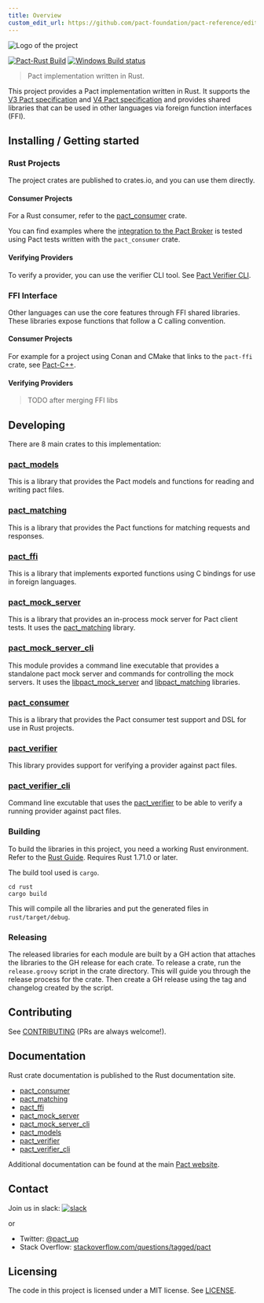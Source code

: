 ```yaml
---
title: Overview
custom_edit_url: https://github.com/pact-foundation/pact-reference/edit/master/rust/README.md
---
```

<!-- This file has been synced from the pact-foundation/pact-reference repository. Please do not edit it directly. The URL of the source file can be found in the custom_edit_url value above -->

![Logo of the project](https://raw.githubusercontent.com/pact-foundation/pact-reference/master/images/logo.svg)

[![Pact-Rust Build](https://github.com/pact-foundation/pact-reference/workflows/Pact-Rust%20Build/badge.svg)](https://github.com/pact-foundation/pact-reference/actions?query=workflow%3A%22Pact-Rust+Build%22)
[![Windows Build status](https://ci.appveyor.com/api/projects/status/bqlb7ny924lsu6yi?svg=true)](https://ci.appveyor.com/project/pact-foundation/pact-reference)

> Pact implementation written in Rust.

This project provides a Pact implementation written in Rust. It supports the [V3 Pact specification](https://github.com/pact-foundation/pact-specification/tree/version-3)
and [V4 Pact specification](https://github.com/pact-foundation/pact-specification/tree/version-4) and provides shared 
libraries that can be used in other languages via foreign function interfaces (FFI).

## Installing / Getting started

### Rust Projects

The project crates are published to crates.io, and you can use them directly. 

#### Consumer Projects

For a Rust consumer, refer to the [pact_consumer](/implementation_guides/rust/pact_consumer) crate.

You can find examples where the [integration to the Pact Broker](https://github.com/pact-foundation/pact-reference/blob/master/rust/pact_verifier/tests/tests.rs) is tested using 
Pact tests written with the `pact_consumer` crate.

#### Verifying Providers

To verify a provider, you can use the verifier CLI tool. See [Pact Verifier CLI](/implementation_guides/rust/pact_verifier_cli).

### FFI Interface

Other languages can use the core features through FFI shared libraries. These libraries expose functions that
follow a C calling convention.

#### Consumer Projects

For example for a project using Conan and CMake that links to the `pact-ffi` crate, see [Pact-C++](https://github.com/pact-foundation/pact-cplusplus).

#### Verifying Providers

> TODO after merging FFI libs

## Developing

There are 8 main crates to this implementation:

### [pact_models](/implementation_guides/rust/pact_models)

This is a library that provides the Pact models and functions for reading and writing pact files.

### [pact_matching](/implementation_guides/rust/pact_matching)

This is a library that provides the Pact functions for matching requests and responses.

### [pact_ffi](/implementation_guides/rust/pact_ffi)

This is a library that implements exported functions using C bindings for use in foreign languages.

### [pact_mock_server](/implementation_guides/rust/pact_mock_server)

This is a library that provides an in-process mock server for Pact client tests. It uses the [pact_matching](/implementation_guides/rust/pact_matching)
library.

### [pact_mock_server_cli](/implementation_guides/rust/pact_mock_server_cli)

This module provides a command line executable that provides a standalone pact mock server and commands for controlling
the mock servers. It uses the [libpact_mock_server](/implementation_guides/rust/pact_mock_server) and [libpact_matching](/implementation_guides/rust/pact_matching)
libraries.

### [pact_consumer](/implementation_guides/rust/pact_consumer)

This is a library that provides the Pact consumer test support and DSL for use in Rust projects.

### [pact_verifier](/implementation_guides/rust/pact_verifier)

This library provides support for verifying a provider against pact files.

### [pact_verifier_cli](/implementation_guides/rust/pact_verifier_cli)

Command line excutable that uses the [pact_verifier](/implementation_guides/rust/pact_verifier) to be able to verify a running provider against
pact files.

### Building

To build the libraries in this project, you need a working Rust environment. Refer to the [Rust Guide](https://www.rust-lang.org/learn/get-started). Requires
Rust 1.71.0 or later.

The build tool used is `cargo`.

```shell
cd rust
cargo build
```

This will compile all the libraries and put the generated files in `rust/target/debug`.

### Releasing

The released libraries for each module are built by a GH action that attaches the libraries to the GH release for each
crate. To release a crate, run the `release.groovy` script in the crate directory. This will guide you through the
release process for the crate. Then create a GH release using the tag and changelog created by the script.

## Contributing

See [CONTRIBUTING](https://github.com/pact-foundation/pact-reference/blob/master/CONTRIBUTING.md) (PRs are always welcome!).

## Documentation

Rust crate documentation is published to the Rust documentation site.

* [pact_consumer](https://docs.rs/pact_consumer/)
* [pact_matching](https://docs.rs/pact_matching/)
* [pact_ffi](https://docs.rs/pact_ffi/)
* [pact_mock_server](https://docs.rs/pact_mock_server/)
* [pact_mock_server_cli](https://docs.rs/pact_mock_server_cli/)
* [pact_models](https://docs.rs/pact_models/)
* [pact_verifier](https://docs.rs/pact_verifier/)
* [pact_verifier_cli](https://docs.rs/pact_verifier_cli/)

Additional documentation can be found at the main [Pact website](https://pact.io).

## Contact

Join us in slack: [![slack](https://slack.pact.io/badge.svg)](https://slack.pact.io)

or

- Twitter: [@pact_up](https://twitter.com/pact_up)
- Stack Overflow: [stackoverflow.com/questions/tagged/pact](https://stackoverflow.com/questions/tagged/pact)

## Licensing

The code in this project is licensed under a MIT license. See [LICENSE](https://github.com/pact-foundation/pact-reference/blob/master/LICENSE).
